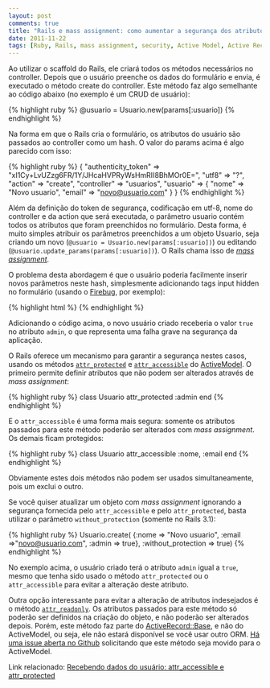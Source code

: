 ```yaml
---
layout: post
comments: true
title: "Rails e mass assignment: como aumentar a segurança dos atributos"
date: 2011-11-22
tags: [Ruby, Rails, mass assignment, security, Active Model, Active Record, portuguese]
---
```

Ao utilizar o scaffold do Rails, ele criará todos os métodos necessários no controller. Depois que o usuário preenche os dados do formulário e envia, é executado o método create do controller. Este método faz algo semelhante ao código abaixo (no exemplo é um CRUD de usuário):

{% highlight ruby %}
@usuario = Usuario.new(params[:usuario])
{% endhighlight %}

Na forma em que o Rails cria o formulário, os atributos do usuário são passados ao controller como um hash. O valor do params acima é algo parecido com isso:

{% highlight ruby %}
{ "authenticity_token" => "xI1Cy+LvUZzg6FR/1Y/JHcaHVPRyWsHmRII8BhMOr0E=",
 "utf8" => "?",
 "action" => "create",
 "controller" => "usuarios",
 "usuario" => { "nome" => "Novo usuario", "email" => "novo@usuario.com" } }
{% endhighlight %}

Além da definição do token de segurança, codificação em utf-8, nome do controller e da action que será executada, o parâmetro usuario contém todos os atributos que foram preenchidos no formulário. Desta forma, é muito simples atribuir os parâmetros preenchidos a um objeto Usuario, seja criando um novo (`@usuario = Usuario.new(params[:usuario])`) ou editando (`@usuario.update_params(params[:usuario])`). O Rails chama isso de [_mass assignment_](http://guides.rubyonrails.org/security.html#mass-assignment).

O problema desta abordagem é que o usuário poderia facilmente inserir novos parâmetros neste hash, simplesmente adicionando tags input hidden no formulário (usando o [Firebug](http://getfirebug.com/), por exemplo):

{% highlight html %}
<input type="hidden" name="usuario[admin]" id="usuario_admin" value="true" />
{% endhighlight %}

Adicionando o código acima, o novo usuário criado receberia o valor `true` no atributo `admin`, o que representa uma falha grave na segurança da aplicação.

O Rails oferece um mecanismo para garantir a segurança nestes casos, usando os métodos [`attr_protected`](http://apidock.com/rails/ActiveModel/MassAssignmentSecurity/ClassMethods/attr_protected) e [`attr_accessible`](http://apidock.com/rails/ActiveModel/MassAssignmentSecurity/ClassMethods/attr_accessible) do [ActiveModel](http://apidock.com/rails/ActiveModel). O primeiro permite definir atributos que não podem ser alterados através de _mass assignment_:

{% highlight ruby %}
class Usuario
  attr_protected :admin
end
{% endhighlight %}

E o `attr_accessible` é uma forma mais segura: somente os atributos passados para este método poderão ser alterados com _mass assignment_. Os demais ficam protegidos:

{% highlight ruby %}
class Usuario
  attr_accessible :nome, :email
end
{% endhighlight %}

Obviamente estes dois métodos não podem ser usados simultaneamente, pois um exclui o outro.

Se você quiser atualizar um objeto com _mass assignment_ ignorando a segurança fornecida pelo `attr_accessible` e pelo `attr_protected`, basta utilizar o parâmetro `without_protection` (somente no Rails 3.1):

{% highlight ruby %}
Usuario.create(
  {:nome => "Novo usuario", :email =>"novo@usuario.com", :admin => true},
  :without_protection => true)
{% endhighlight %}

No exemplo acima, o usuário criado terá o atributo `admin` igual a `true`, mesmo que tenha sido usado o método `attr_protected` ou o `attr_accessible` para evitar a alteração deste atributo.

Outra opção interessante para evitar a alteração de atributos indesejados é o método [`attr_readonly`](http://apidock.com/rails/ActiveRecord/Base/attr_readonly/class). Os atributos passados para este método só poderão ser definidos na criação do objeto, e não poderão ser alterados depois. Porém, este método faz parte do [ActiveRecord::Base](http://apidock.com/rails/ActiveRecord/Base), e não do ActiveModel, ou seja, ele não estará disponível se você usar outro ORM. [Há uma issue aberta no Github](https://github.com/rails/rails/issues/3376) solicitando que este método seja movido para o ActiveModel.

Link relacionado: [Recebendo dados do usuário: attr\_accessible e attr\_protected](http://simplesideias.com.br/recebendo-dados-do-usuario-attr_accessible-e-attr_protected/)
